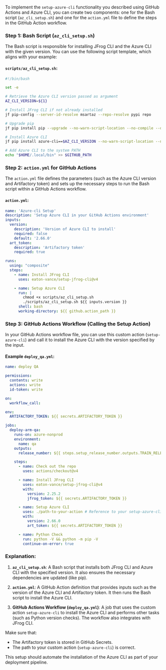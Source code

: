 To implement the `setup-azure-cli` functionality you described using GitHub Actions and Azure CLI, you can create two components: one for the Bash script (`az_cli_setup.sh`) and one for the `action.yml` file to define the steps in the GitHub Action workflow.

### Step 1: Bash Script (`az_cli_setup.sh`)

The Bash script is responsible for installing JFrog CLI and the Azure CLI with the given version. You can use the following script template, which aligns with your example:

#### `scripts/az_cli_setup.sh`:

```bash
#!/bin/bash

set -e

# Retrieve the Azure CLI version passed as argument
AZ_CLI_VERSION=${1}

# Install JFrog CLI if not already installed
jf pip-config --server-id-resolve msartaz --repo-resolve pypi repo

# Upgrade pip
jf pip install pip --upgrade --no-warn-script-location --no-compile --disable-pip-version-check

# Install Azure CLI
jf pip install azure-cli==$AZ_CLI_VERSION --no-warn-script-location --no-compile --disable-pip-version-check

# Add Azure CLI to the system PATH
echo "$HOME/.local/bin" >> $GITHUB_PATH
```

### Step 2: `action.yml` for GitHub Actions

The `action.yml` file defines the parameters (such as the Azure CLI version and Artifactory token) and sets up the necessary steps to run the Bash script within a GitHub Actions workflow.

#### `action.yml`:

```yaml
name: 'Azure-cli Setup'
description: 'Setup Azure CLI in your GitHub Actions environment'
inputs:
  version:
    description: 'Version of Azure CLI to install'
    required: false
    default: '2.66.0'
  art_token:
    description: 'Artifactory token'
    required: true

runs:
  using: "composite"
  steps:
    - name: Install JFrog CLI
      uses: eaton-vance/setup-jfrog-cli@v4

    - name: Setup Azure CLI
      run: |
        chmod +x scripts/az_cli_setup.sh
        ./scripts/az_cli_setup.sh ${{ inputs.version }}
      shell: bash
      working-directory: ${{ github.action_path }}
```

### Step 3: GitHub Actions Workflow (Calling the Setup Action)

In your GitHub Actions workflow file, you can use this custom action (`setup-azure-cli`) and call it to install the Azure CLI with the version specified by the input.

#### Example `deploy_qa.yml`:

```yaml
name: deploy QA

permissions:
  contents: write
  actions: write
  id-token: write

on:
  workflow_call:

env:
  ARTIFACTORY_TOKEN: ${{ secrets.ARTIFACTORY_TOKEN }}

jobs:
  deploy-arm-qa:
    runs-on: azure-nonprod
    environment:
      name: qa
    outputs:
      release_number: ${{ steps.setup_release_number.outputs.TRAIN_RELEASE }}

    steps:
      - name: Check out the repo
        uses: actions/checkout@v4

      - name: Install JFrog CLI
        uses: eaton-vance/setup-jfrog-cli@v4
        with:
          version: 2.25.2
          jfrog_token: ${{ secrets.ARTIFACTORY_TOKEN }}

      - name: Setup Azure CLI
        uses: ./path-to-your-action # Reference to your setup-azure-cli action
        with:
          version: 2.66.0
          art_token: ${{ secrets.ARTIFACTORY_TOKEN }}

      - name: Python Check
        run: python -V && python -m pip -V
        continue-on-error: true
```

### Explanation:

1. **`az_cli_setup.sh`**: A Bash script that installs both JFrog CLI and Azure CLI with the specified version. It also ensures the necessary dependencies are updated (like pip).

2. **`action.yml`**: A GitHub Action definition that provides inputs such as the version of the Azure CLI and Artifactory token. It then runs the Bash script to install the Azure CLI.

3. **GitHub Actions Workflow (`deploy_qa.yml`)**: A job that uses the custom action `setup-azure-cli` to install the Azure CLI and performs other tasks (such as Python version checks). The workflow also integrates with JFrog CLI.

Make sure that:
- The Artifactory token is stored in GitHub Secrets.
- The path to your custom action (`setup-azure-cli`) is correct.

This setup should automate the installation of the Azure CLI as part of your deployment pipeline.
